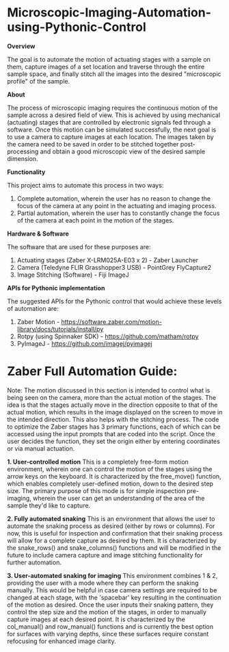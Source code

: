 # Microscopic-Imaging-Automation-using-Pythonic-Control

**Overview**

The goal is to automate the motion of actuating stages with a sample on them, capture images of a set location and traverse through the entire sample space, and finally stitch all the images into the desired "microscopic profile" of the sample.

**About**

The process of microscopic imaging requires the continuous motion of the sample across a desired field of view. This is achieved by using mechanical (actuating) stages that are controlled by electronic signals fed through a software. Once this motion can be simulated successfully, the next goal is to use a camera to capture images at each location. The images taken by the camera need to be saved in order to be stitched together post-processing and obtain a good microscopic view of the desired sample dimension.

**Functionality**

This project aims to automate this process in two ways:
1. Complete automation, wherein the user has no reason to change the focus of the camera at any point in the actuating and imaging process.
2. Partial automation, wherein the user has to constantly change the focus of the camera at each point in the motion of the stages.

**Hardware & Software**

The software that are used for these purposes are:
1. Actuating stages (Zaber X-LRM025A-E03 x 2) - Zaber Launcher
2. Camera (Teledyne FLIR Grasshopper3 USB) - PointGrey FlyCapture2
3. Image Stitching (Software) - Fiji ImageJ

**APIs for Pythonic implementation**

The suggested APIs for the Pythonic control that would achieve these levels of automation are:
1. Zaber Motion - https://software.zaber.com/motion-library/docs/tutorials/install/py
2. Rotpy (using Spinnaker SDK) - https://github.com/matham/rotpy
3. PyImageJ - https://github.com/imagej/pyimagej

# Zaber Full Automation Guide:

Note: The motion discussed in this section is intended to control what is being seen on the camera, more than the actual motion of the stages. The idea is that the stages actually move in the direction opposite to that of the actual motion, which results in the image displayed on the screen to move in the intended direction. This also helps with the stitching process.
The code to optimize the Zaber stages has 3 primary functions, each of which can be accessed using the input prompts that are coded into the script. Once the user decides the function, they set the origin either by entering coordinates or via manual actuation.

**1. User-controlled motion**
This is a completely free-form motion environment, wherein one can control the motion of the stages using the arrow keys on the keyboard. It is characterized by the free_move() function, which enables completely user-defined motion, down to the desired step size. The primary purpose of this mode is for simple inspection pre-imaging, wherein the user can get an understanding of the area of the sample they'd like to capture.

**2. Fully automated snaking**
This is an environment that allows the user to automate the snaking process as desired (either by rows or columns). For now, this is useful for inspection and confirmation that their snaking process will allow for a complete capture as desired by them. It is characterized by the snake_rows() and snake_columns() functions and will be modified in the future to include camera capture and image stitching functionality for further automation.

**3. User-automated snaking for imaging**
This environment combines 1 & 2, providing the user with a mode where they can perform the snaking manually. This would be helpful in case camera settings are required to be changed at each stage, with the 'spacebar' key resulting in the continuation of the motion as desired. Once the user inputs their snaking pattern, they control the step size and the motion of the stages, in order to manually capture images at each desired point. It is characterized by the col_manual() and row_manual() functions and is currently the best option for surfaces with varying depths, since these surfaces require constant refocusing for enhanced image clarity.
